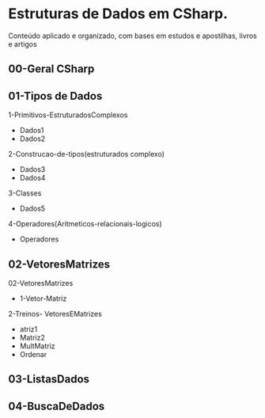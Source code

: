 # Estruturas de Dados em CSharp.

Conteúdo aplicado e organizado, com bases em estudos e apostilhas, livros e artigos

## 00-Geral CSharp
## 01-Tipos de Dados

1-Primitivos-EstruturadosComplexos
- Dados1
- Dados2

2-Construcao-de-tipos(estruturados complexo)
- Dados3
- Dados4

3-Classes
- Dados5

4-Operadores(Aritmeticos-relacionais-logicos)
- Operadores

## 02-VetoresMatrizes

02-VetoresMatrizes
- 1-Vetor-Matriz

2-Treinos- VetoresEMatrizes
- atriz1
- Matriz2
- MultMatriz
- Ordenar
## 03-ListasDados
## 04-BuscaDeDados

